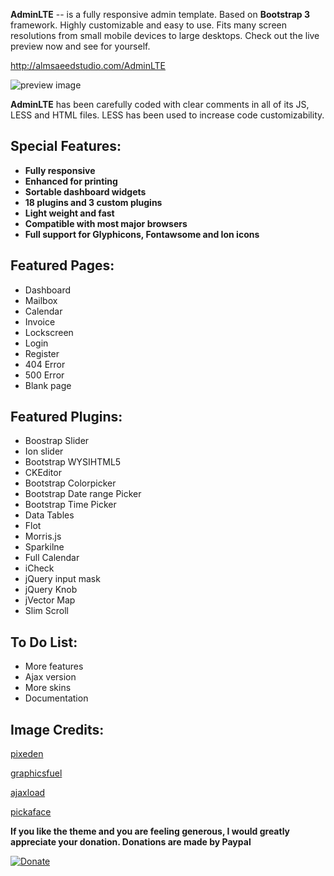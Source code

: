 **AdminLTE** -- is a fully responsive admin template. Based on **Bootstrap 3** framework. Highly customizable and easy to use. Fits many screen resolutions from small mobile devices to large desktops. Check out the live preview now and see for yourself. 

http://almsaeedstudio.com/AdminLTE

![preview image](http://almsaeedstudio.com/adminlte.png "AdminLTE Presentation")

**AdminLTE** has been carefully coded with clear comments in all of its JS, LESS and HTML files. LESS has been used to increase code customizability.

Special Features:
-----------------
- **Fully responsive**
- **Enhanced for printing**
- **Sortable dashboard widgets**
- **18 plugins and 3 custom plugins**
- **Light weight and fast**
- **Compatible with most major browsers**
- **Full support for Glyphicons, Fontawsome and Ion icons**

Featured Pages:
----------------
- Dashboard
- Mailbox
- Calendar
- Invoice
- Lockscreen
- Login
- Register
- 404 Error
- 500 Error
- Blank page

Featured Plugins:
-----------------
- Boostrap Slider
- Ion slider
- Bootstrap WYSIHTML5
- CKEditor
- Bootstrap Colorpicker
- Bootstrap Date range Picker
- Bootstrap Time Picker
- Data Tables
- Flot
- Morris.js
- Sparkilne
- Full Calendar
- iCheck
- jQuery input mask
- jQuery Knob
- jVector Map
- Slim Scroll

To Do List:
-----------
- More features
- Ajax version
- More skins
- Documentation

Image Credits:
--------------
[pixeden](http://www.pixeden.com/psd-web-elements/flat-responsive-showcase-psd "")

[graphicsfuel](http://www.graphicsfuel.com/2013/02/13-high-resolution-blur-backgrounds/ "")

[ajaxload](http://www.ajaxload.info/ "")

[pickaface](http://pickaface.net/ "")

**If you like the theme and you are feeling generous, I would greatly appreciate your donation. Donations are made by Paypal**

[![Donate](https://www.paypalobjects.com/en_US/i/btn/btn_donateCC_LG.gif "AdminLTE Presentation")](https://www.paypal.com/cgi-bin/webscr?cmd=_s-xclick&hosted_button_id=629XCUSXBHCBC "Donate")

